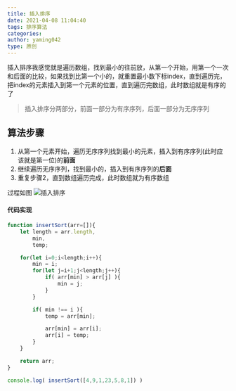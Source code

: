 ```yaml
---
title: 插入排序
date: 2021-04-08 11:04:40
tags: 排序算法
categories: 
author: yaming042
type: 原创
---
```


插入排序我感觉就是遍历数组，找到最小的往前放，从第一个开始，用第一个一次和后面的比较，如果找到比第一个小的，就重置最小数下标index，直到遍历完，把index的元素插入到第一个元素的位置，直到遍历完数组，此时数组就是有序的了

> 插入排序分两部分，前面一部分为有序序列，后面一部分为无序序列

## 算法步骤
1. 从第一个元素开始，遍历无序序列找到最小的元素，插入到有序序列(此时应该就是第一位)的**前面**
2. 继续遍历无序序列，找到最小的，插入到有序序列的**后面**
3. 重复步骤2，直到数组遍历完成，此时数组就为有序数组

过程如图
![插入排序](sort.gif)

#### 代码实现
```javascript
function insertSort(arr=[]){
    let length = arr.length,
        min, 
        temp;

    for(let i=0;i<length;i++){
        min = i;
        for(let j=i+1;j<length;j++){
            if( arr[min] > arr[j] ){
                min = j;
            }
        }

        if( min !== i ){
            temp = arr[min];

            arr[min] = arr[i];
            arr[i] = temp;
        }
    }

    return arr;
}

console.log( insertSort([4,9,1,23,5,8,1]) )
```